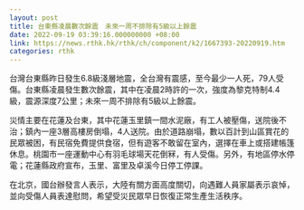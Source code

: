 ```yaml
---
layout: post
title: 台東縣凌晨數次餘震　未來一周不排除有5級以上餘震
date: 2022-09-19 03:39:16.000000000 +08:00
link: https://news.rthk.hk/rthk/ch/component/k2/1667393-20220919.htm
categories: rthk
---
```


台灣台東縣昨日發生6.8級淺層地震，全台灣有震感，至今最少一人死，79人受傷。台東縣凌晨發生數次餘震，其中在凌晨2時許的一次，強度為黎克特制4.4級，震源深度7公里；未來一周不排除有5級以上餘震。

災情主要在花蓮及台東，其中花蓮玉里鎮一間水泥廠，有工人被壓傷，送院後不治；鎮內一座3層高樓房倒塌，4人送院。由於道路崩塌，數以百計到山區賞花的民眾被困，有民宿免費提供食宿，但有遊客不敢留在室內，選擇在車上或搭建帳篷休息。桃園市一座運動中心有羽毛球場天花倒冧，有人受傷。另外，有地區停水停電；花蓮縣政府宣布，玉里、富里及卓溪今日停工停課。

在北京，國台辦發言人表示，大陸有關方面高度關切，向遇難人員家屬表示哀悼，並向受傷人員表達慰問，希望受災民眾早日恢復正常生產生活秩序。
